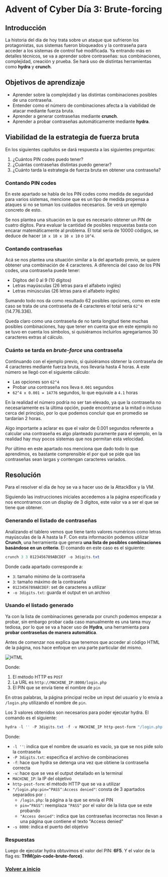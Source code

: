 # Advent of Cyber Día 3: Brute-forcing

## Introducción

La historia del día de hoy trata sobre un ataque que sufrieron los protagonistas, sus sistemas fueron bloqueados y la contraseña para acceder a los sistemas de control fué modificada. Ya entrando más en detalles técnicos, se va a aprender sobre contraseñas: sus combinaciones, complejidad, creación y prueba. Se hará uso de distintas herramientas como **hydra** y **crunch**.

## Objetivos de aprendizaje

- Aprender sobre la complejidad y las distintas combinaciones posibles de una contraseña.
- Entender como el número de combinaciones afecta a la viabilidad de atacar mediante fuerza bruta.
- Aprender a generar contraseñas mediante **crunch**.
- Aprender a probar contraseñas automáticamente mediante **hydra**.

## Viabilidad de la estrategia de fuerza bruta

En los siguientes capítulos se dará respuesta a las siguientes preguntas:

1. ¿Cuántos PIN codes puedo tener?
2. ¿Cuántas contraseñas distintas puedo generar?
3. ¿Cuánto tarda la estrategia de fuerza bruta en obtener una contraseña?

### Contando PIN codes

En este apartado se habla de los PIN codes como medida de seguridad para varios sistemas, mencione que es un tipo de medida propensa a ataques si no se toman los cuidados necesarios. Se verá un ejemplo concreto de esto.

Se nos plantea una situación en la que es necesario obtener un PIN de cuatro dígitos. Para evaluar la cantidad de posibles respuestas basta con encarar matemáticamente al problema. El total sería de 10000 códigos, se deduce de hacer `10 x 10 x 10 x 10` o `10^4`.

### Contando contraseñas

Acá se nos plantea una situación similar a la del apartado previo, se quiere obtener una combinación de 4 caracteres. A diferencia del caso de los PIN codes, una contraseña puede tener:

- Dígitos del 0 al 9 (10 dígitos)
- Letras mayúsculas (26 letras para el alfabeto inglés)
- Letras minúsculas (26 letras para el alfabeto inglés)

Sumando todo nos da como resultado 62 posibles opciones, como en este caso se trata de una contraseña de 4 caracteres el total sería `62^4` (14.776.336).

Queda claro como una contraseña de no tanta longitud tiene muchas posibles combinaciones, hay que tener en cuenta que en este ejemplo no se tuvo en cuenta los símbolos, si quisiéramos incluirlos agregaríamos 30 caracteres extras al cálculo.

### Cuánto se tarda en *brute-force* una contraseña

Continuando con el ejemplo previo, si quisiéramos obtener la contraseña de 4 caracteres mediante fuerza bruta, nos llevaría hasta 4 horas. A este número se llegó con el siguiente cálculo:

- Las opciones son `62^4`
- Probar una contraseña nos lleva `0.001` segundos
- `62^4 x 0.001 = 14776` segundos, lo que equivale a `4.1` horas

En la realidad el número podría no ser tan elevado, ya que la contraseña no necesariamente es la última opción, puede encontrarse a la mitad o incluso cerca del principio, por lo que podemos concluir que en promedio se tardarían 2 horas.

Algo importante a aclarar es que el valor de 0.001 segundos referente a calcular una contraseña es algo planteado puramente para el ejemplo, en la realidad hay muy pocos sistemas que nos permitan esta velocidad.

Por último en este apartado nos menciona que dado todo lo que aprendimos, es bastante comprensible el por qué se pide que las contraseñas sean largas y contengan caracteres variados.

## Resolución

Para el resolver el día de hoy se va a hacer uso de la AttackBox y la VM.

Siguiendo las instrucciones iniciales accedemos a la página especificada y nos encontramos con un display de 3 dígitos, este valor va a ser el que se tiene que obtener.

### Generando el listado de contraseñas

Analizando el tablero vemos que tiene tanto valores numéricos como letras mayúsculas de la A hasta la F. Con esta información podemos utilizar **Crunch**, una herramienta que genera **una lista de posibles combinaciones basándose en un criterio**. El comando en este caso es el siguiente:

```ps1
crunch 3 3 0123456789ABCDEF -o 3digits.txt
```

Donde cada apartado corresponde a:

- `3`: tamaño mínimo de la contraseña
- `3`: tamaño máximo de la contraseña
- `0123456789ABCDEF`: set de caracteres a utilizar
- `-o 3digits.txt`: guarda el output en un archivo

### Usando el listado generado

Ya con la lista de combinaciones generada por crunch podemos empezar a probar, sin embargo probar cada caso manualmente es una tarea muy tediosa, por lo que se va a hacer uso de **Hydra**, una herramienta para **probar contraseñas de manera automática**.

Antes de comenzar nos explica que tenemos que acceder al código HTML de la página, nos hace enfoque en una parte particular del mismo.

![HTML](img/1.png)

Donde:

1. El método HTTP es `POST`
2. La URL es `http://MACHINE_IP:8000/login.php`
3. El PIN que se envía tiene el nombre de `pin`

En otras palabras, la página principal recibe un input del usuario y lo envía a `/login.php` utilizando el nombre de `pin`.

Los 3 valores obtenidos son necesarios para poder ejecutar hydra. El comando es el siguiente:

```ps1
hydra -l '' -P 3digits.txt -f -v MACHINE_IP http-post-form "/login.php:pin=^PASS^:Access denied" -s 8000
```

Donde:

- `-l ''`: indica que el nombre de usuario es vacío, ya que se nos pide solo la contraseña
- `-P 3digits.txt`: especifica el archivo de combinaciones
- `-f`: hace que hydra se detenga una vez que obtiene la contraseña correcta
- `-v`: hace que se vea el output detallado en la terminal
- `MACHINE_IP`: la IP del objetivo
- `http-post-form`: el método HTTP que se va a utilizar
- `"/login.php:pin=^PASS^:Access denied"`: consta de 3 apartados separados por `:`
  - `/login.php`: la página a la que se envía el PIN
  - `pin=^PASS^`: reemplaza `^PASS^` por el valor de la lista que se este probando
  - `"Access denied"`: indica que las contraseñas incorrectas nos llevan a una página que contiene el texto "Access denied"
- `-s 8000`: indica el puerto del objetivo

### Respuestas

Luego de ejecutar hydra obtuvimos el valor del PIN: **6F5**. Y el valor de la flag es: **THM{pin-code-brute-force}**.

### [Volver a inicio](../../README.md)
